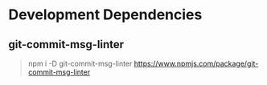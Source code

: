 # Development Dependencies

## git-commit-msg-linter 
> npm i -D git-commit-msg-linter
> https://www.npmjs.com/package/git-commit-msg-linter
